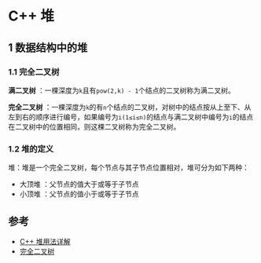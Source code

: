 # C++ 堆

 ## 1 数据结构中的堆

### 1.1 完全二叉树

**满二叉树** ：一棵深度为`k`且有`pow(2,k) - 1`个结点的二叉树称为满二叉树。

**完全二叉树** ：一棵深度为`k`的有`n`个结点的二叉树，对树中的结点按从上至下、从左到右的顺序进行编号，如果编号为`i(1≤i≤n)`的结点与满二叉树中编号为`i`的结点在二叉树中的位置相同，则这棵二叉树称为完全二叉树。



### 1.2 堆的定义

堆：堆是一个完全二叉树，每个节点与其子节点位置相对，堆可分为如下两种：

* 大顶堆 ：父节点的值大于或等于子节点
* 小顶堆 ：父节点的值小于或等于子节点













## 参考

* [C++ 堆用法详解](http://c.biancheng.net/view/481.html)
* [完全二叉树](https://baike.baidu.com/item/%E5%AE%8C%E5%85%A8%E4%BA%8C%E5%8F%89%E6%A0%91)